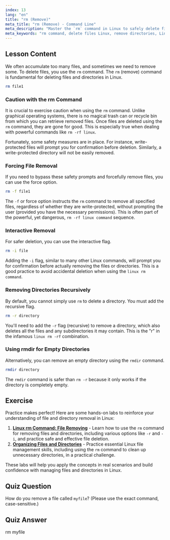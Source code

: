```yaml
---
index: 13
lang: "en"
title: "rm (Remove)"
meta_title: "rm (Remove) - Command Line"
meta_description: "Master the `rm` command in Linux to safely delete files and directories. Learn about options like -f, -i, -r, and the `rmdir` command. Understand the power of `rm -rf linux` and the importance of caution when using the linux rm command."
meta_keywords: "rm command, delete files Linux, remove directories, Linux tutorial, beginner Linux, rmdir, linux rm command, rm -rf linux, rm linux, linux rm -rf, rm -rf linux command"
---
```


## Lesson Content

We often accumulate too many files, and sometimes we need to remove some. To delete files, you use the `rm` command. The `rm` (remove) command is fundamental for deleting files and directories in Linux.

```bash
rm file1
```

### Caution with the rm Command

It is crucial to exercise caution when using the `rm` command. Unlike graphical operating systems, there is no magical trash can or recycle bin from which you can retrieve removed files. Once files are deleted using the `rm` command, they are gone for good. This is especially true when dealing with powerful commands like `rm -rf linux`.

Fortunately, some safety measures are in place. For instance, write-protected files will prompt you for confirmation before deletion. Similarly, a write-protected directory will not be easily removed.

### Forcing File Removal

If you need to bypass these safety prompts and forcefully remove files, you can use the force option.

```bash
rm -f file1
```

The `-f` or force option instructs the `rm` command to remove all specified files, regardless of whether they are write-protected, without prompting the user (provided you have the necessary permissions). This is often part of the powerful, yet dangerous, `rm -rf linux command` sequence.

### Interactive Removal

For safer deletion, you can use the interactive flag.

```bash
rm -i file
```

Adding the `-i` flag, similar to many other Linux commands, will prompt you for confirmation before actually removing the files or directories. This is a good practice to avoid accidental deletion when using the `linux rm command`.

### Removing Directories Recursively

By default, you cannot simply use `rm` to delete a directory. You must add the recursive flag.

```bash
rm -r directory
```

You'll need to add the `-r` flag (recursive) to remove a directory, which also deletes all the files and any subdirectories it may contain. This is the "r" in the infamous `linux rm -rf` combination.

### Using rmdir for Empty Directories

Alternatively, you can remove an empty directory using the `rmdir` command.

```bash
rmdir directory
```

The `rmdir` command is safer than `rm -r` because it only works if the directory is completely empty.

## Exercise

Practice makes perfect! Here are some hands-on labs to reinforce your understanding of file and directory removal in Linux:

1. **[Linux rm Command: File Removing](https://labex.io/labs/linux-linux-rm-command-file-removing-209741)** - Learn how to use the `rm` command for removing files and directories, including various options like `-r` and `-i`, and practice safe and effective file deletion.
2. **[Organizing Files and Directories](https://labex.io/labs/linux-organizing-files-and-directories-387877)** - Practice essential Linux file management skills, including using the `rm` command to clean up unnecessary directories, in a practical challenge.

These labs will help you apply the concepts in real scenarios and build confidence with managing files and directories in Linux.

## Quiz Question

How do you remove a file called `myfile`? (Please use the exact command, case-sensitive.)

## Quiz Answer

rm myfile
